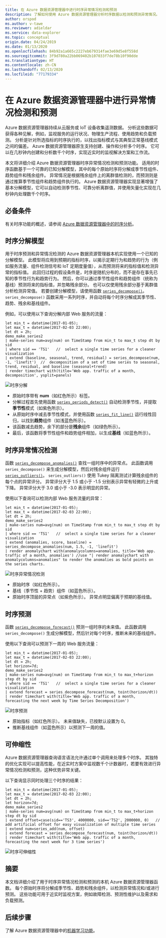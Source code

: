 ```yaml
---
title: 在 Azure 数据资源管理器中进行时序异常情况检测和预测
description: 了解如何使用 Azure 数据资源管理器分析时序数据以检测和预测异常情况。
author: orspod
ms.author: v-tawe
ms.reviewer: adieldar
ms.service: data-explorer
ms.topic: conceptual
origin.date: 04/24/2019
ms.date: 01/13/2020
ms.openlocfilehash: 84b92a1a665c2227eb679314fae3e69d5e8f558d
ms.sourcegitcommit: 3f9d780a22bb069402b107033f7de78b10f90dde
ms.translationtype: HT
ms.contentlocale: zh-CN
ms.lasthandoff: 02/13/2020
ms.locfileid: "77179334"
---
```

# <a name="anomaly-detection-and-forecasting-in-azure-data-explorer"></a>在 Azure 数据资源管理器中进行异常情况检测和预测

Azure 数据资源管理器持续从云服务或 IoT 设备收集遥测数据。 分析这些数据可获得各种见解，例如，监视服务的运行状况、物理生产流程、使用趋势和负载预测。 分析是针对所选指标的时序执行的，以找出指标模式与其典型正常基线模式之间的偏差。 Azure 数据资源管理器原生支持创建、操作和分析多个时序。 它可以在几秒钟内创建和分析数千个时序，实现近实时的监视解决方案和工作流。

本文将详细介绍 Azure 数据资源管理器时序异常情况检测和预测功能。 适用的时序函数基于一个可靠的已知分解模型，其中的每个原始时序将分解成季节性组件、趋势组件和残余组件。 异常情况是根据残余组件上的离群值检测的，而预测则是通过推算季节性组件和趋势组件执行的。 Azure 数据资源管理器实现显著增强了基本分解模型，它可以自动检测季节性、可靠分析离群值，并使用矢量化实现在几秒钟内处理数千个时序。

## <a name="prerequisites"></a>必备条件

有关时序功能的概述，请参阅 [Azure 数据资源管理器中的时序分析](https://docs.azure.cn/data-explorer/time-series-analysis)。

## <a name="time-series-decomposition-model"></a>时序分解模型

用于时序预测和异常情况检测的 Azure 数据资源管理器本机实现使用一个已知的分解模型。 此模型将应用到预期的指标时序，以揭示定期行为和趋势的行为（例如服务流量、组件检测信号和 IoT 定期度量值），从而预测将来的指标值和检测异常的指标值。 此回归过程的假设条件是，时序是随机分布的，而不是存在事先已知的季节性行为和趋势行为。 然后，你可以通过季节性组件和趋势组件（统称为基线）预测将来的指标值，并忽略残余部分。 也可以仅使用残余部分基于离群值分析检测异常值。
若要创建分解模型，请使用函数 [`series_decompose()`](https://docs.microsoft.com/azure/kusto/query/series-decomposefunction)。 `series_decompose()` 函数采用一系列时序，并自动将每个时序分解成其季节性、趋势、残余和基线组件。 

例如，可以使用以下查询分解内部 Web 服务的流量：


```kusto
let min_t = datetime(2017-01-05);
let max_t = datetime(2017-02-03 22:00);
let dt = 2h;
demo_make_series2
| make-series num=avg(num) on TimeStamp from min_t to max_t step dt by sid 
| where sid == 'TS1'   //  select a single time series for a cleaner visualization
| extend (baseline, seasonal, trend, residual) = series_decompose(num, -1, 'linefit')  //  decomposition of a set of time series to seasonal, trend, residual, and baseline (seasonal+trend)
| render timechart with(title='Web app. traffic of a month, decomposition', ysplit=panels)
```

![时序分解](media/anomaly-detection/series-decompose-timechart.png)

* 原始时序带有 **num**（如红色所示）标签。 
* 分解过程首先使用函数 [`series_periods_detect()`](https://docs.microsoft.com/azure/kusto/query/series-periods-detectfunction) 自动检测季节性，并提取**季节性**模式（如紫色所示）。
* 从原始时序中减去季节性模式，并使用函数 [`series_fit_line()`](https://docs.microsoft.com/azure/kusto/query/series-fit-linefunction) 运行线性回归，以找到**趋势**组件（如浅蓝色所示）。
* 该函数减去趋势，余下的部分是**残余**组件（如绿色所示）。
* 最后，该函数将季节性组件和趋势组件相加，以生成**基线**（如蓝色所示）。

## <a name="time-series-anomaly-detection"></a>时序异常情况检测

函数 [`series_decompose_anomalies()`](https://docs.microsoft.com/azure/kusto/query/series-decompose-anomaliesfunction) 查找一组时序中的异常点。 此函数调用 `series_decompose()` 来生成分解模型，然后对残余组件运行 [`series_outliers()`](https://docs.microsoft.com/azure/kusto/query/series-outliersfunction)。 `series_outliers()` 使用 Tukey 隔离测试计算残余组件的每个点的异常评分。 异常评分大于 1.5 或小于 -1.5 分别表示异常有轻微的上升或下降。 异常评分大于 3.0 或小于 -3.0 表示明显的异常。 

使用以下查询可以检测内部 Web 服务流量的异常：


```kusto
let min_t = datetime(2017-01-05);
let max_t = datetime(2017-02-03 22:00);
let dt = 2h;
demo_make_series2
| make-series num=avg(num) on TimeStamp from min_t to max_t step dt by sid 
| where sid == 'TS1'   //  select a single time series for a cleaner visualization
| extend (anomalies, score, baseline) = series_decompose_anomalies(num, 1.5, -1, 'linefit')
| render anomalychart with(anomalycolumns=anomalies, title='Web app. traffic of a month, anomalies') //use "| render anomalychart with anomalycolumns=anomalies" to render the anomalies as bold points on the series charts.
```

![时序异常情况检测](media/anomaly-detection/series-anomaly-detection.png)

* 原始时序（如红色所示）。 
* 基线（季节性 + 趋势）组件（如蓝色所示）。
* 原始时序顶层的异常点（如紫色所示）。 异常点明显偏离于预期的基线值。

## <a name="time-series-forecasting"></a>时序预测

函数 [`series_decompose_forecast()`](https://docs.microsoft.com/azure/kusto/query/series-decompose-forecastfunction) 预测一组时序的未来值。 此函数调用 `series_decompose()` 生成分解模型，然后针对每个时序，推断未来的基线组件。

使用以下查询可以预测下一周的 Web 服务流量：


```kusto
let min_t = datetime(2017-01-05);
let max_t = datetime(2017-02-03 22:00);
let dt = 2h;
let horizon=7d;
demo_make_series2
| make-series num=avg(num) on TimeStamp from min_t to max_t+horizon step dt by sid 
| where sid == 'TS1'   //  select a single time series for a cleaner visualization
| extend forecast = series_decompose_forecast(num, toint(horizon/dt))
| render timechart with(title='Web app. traffic of a month, forecasting the next week by Time Series Decomposition')
```

![时序预测](media/anomaly-detection/series-forecasting.png)

* 原始指标（如红色所示）。 未来值缺失，已按默认设置为 0。
* 推断基线组件（如蓝色所示）以预测下一周的值。

## <a name="scalability"></a>可伸缩性

Azure 数据资源管理器查询语言语法允许通过单个调用来处理多个时序。 其独特的优化实现可以提高性能，在近实时方案中监视数千个计数器时，若要有效进行异常情况检测和预测，这种优势非常关键。

以下查询显示同时处理三个时序的结果：


```kusto
let min_t = datetime(2017-01-05);
let max_t = datetime(2017-02-03 22:00);
let dt = 2h;
let horizon=7d;
demo_make_series2
| make-series num=avg(num) on TimeStamp from min_t to max_t+horizon step dt by sid
| extend offset=case(sid=='TS3', 4000000, sid=='TS2', 2000000, 0)   //  add artificial offset for easy visualization of multiple time series
| extend num=series_add(num, offset)
| extend forecast = series_decompose_forecast(num, toint(horizon/dt))
| render timechart with(title='Web app. traffic of a month, forecasting the next week for 3 time series')
```

![时序可伸缩性](media/anomaly-detection/series-scalability.png)

## <a name="summary"></a>摘要

本文档详细介绍了用于时序异常情况检测和预测的本机 Azure 数据资源管理器函数。 每个原始时序将分解成季节性、趋势和残余组件，以检测异常情况和/或进行预测。 这些功能可用于近实时监视方案，例如故障检测、预测性维护以及需求和负载预测。

## <a name="next-steps"></a>后续步骤

了解 Azure 数据资源管理器中的[机器学习功能](https://docs.azure.cn/data-explorer/machine-learning-clustering)。
